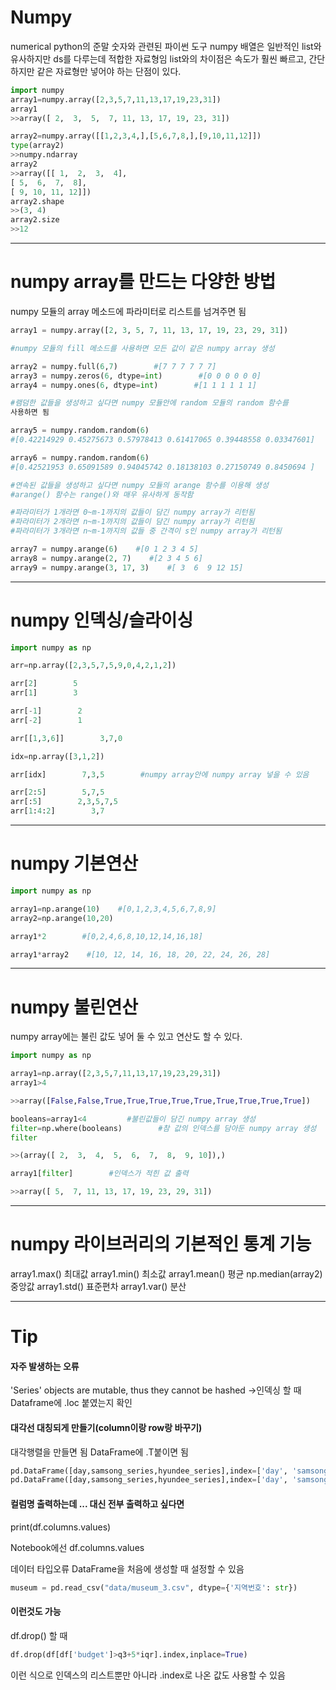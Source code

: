 # Numpy
numerical python의 준말
숫자와 관련된 파이썬 도구
numpy 배열은 일반적인 list와 유사하지만 ds를 다루는데 적합한 자료형임
list와의 차이점은 속도가 훨씬 빠르고, 간단하지만 같은 자료형만 넣어야 하는 단점이 있다.

```python
import numpy
array1=numpy.array([2,3,5,7,11,13,17,19,23,31])
array1
>>array([ 2,  3,  5,  7, 11, 13, 17, 19, 23, 31])

array2=numpy.array([[1,2,3,4,],[5,6,7,8,],[9,10,11,12]])
type(array2)
>>numpy.ndarray
array2
>>array([[ 1,  2,  3,  4],
[ 5,  6,  7,  8],
[ 9, 10, 11, 12]])
array2.shape
>>(3, 4)
array2.size
>>12
```


---
# numpy array를 만드는 다양한 방법
numpy 모듈의 array 메소드에 파라미터로 리스트를 넘겨주면 됨

```python
array1 = numpy.array([2, 3, 5, 7, 11, 13, 17, 19, 23, 29, 31])

#numpy 모듈의 fill 메소드를 사용하면 모든 값이 같은 numpy array 생성

array2 = numpy.full(6,7)        #[7 7 7 7 7 7]
array3 = numpy.zeros(6, dtype=int)        #[0 0 0 0 0 0]
array4 = numpy.ones(6, dtype=int)        #[1 1 1 1 1 1]

#램덤한 값들을 생성하고 싶다면 numpy 모듈안에 random 모듈의 random 함수를
사용하면 됨

array5 = numpy.random.random(6)
#[0.42214929 0.45275673 0.57978413 0.61417065 0.39448558 0.03347601]

array6 = numpy.random.random(6)
#[0.42521953 0.65091589 0.94045742 0.18138103 0.27150749 0.8450694 ]

#연속된 값들을 생성하고 싶다면 numpy 모듈의 arange 함수를 이용해 생성
#arange() 함수는 range()와 매우 유사하게 동작함

#파라미터가 1개라면 0~m-1까지의 값들이 담긴 numpy array가 리턴됨
#파라미터가 2개라면 n~m-1까지의 값들이 담긴 numpy array가 리턴됨
#파라미터가 3개라면 n~m-1까지의 값들 중 간격이 s인 numpy array가 리턴됨

array7 = numpy.arange(6)    #[0 1 2 3 4 5]
array8 = numpy.arange(2, 7)    #[2 3 4 5 6]
array9 = numpy.arange(3, 17, 3)    #[ 3  6  9 12 15]
```

---
# numpy 인덱싱/슬라이싱

```python
import numpy as np

arr=np.array([2,3,5,7,5,9,0,4,2,1,2])

arr[2]        5
arr[1]        3

arr[-1]        2
arr[-2]        1

arr[[1,3,6]]        3,7,0

idx=np.array([3,1,2])        

arr[idx]        7,3,5        #numpy array안에 numpy array 넣을 수 있음

arr[2:5]        5,7,5
arr[:5]        2,3,5,7,5
arr[1:4:2]        3,7
```

---
# numpy 기본연산

```python
import numpy as np

array1=np.arange(10)    #[0,1,2,3,4,5,6,7,8,9]
array2=np.arange(10,20)

array1*2        #[0,2,4,6,8,10,12,14,16,18]

array1*array2    #[10, 12, 14, 16, 18, 20, 22, 24, 26, 28]
```

---
# numpy 불린연산
numpy array에는 불린 값도 넣어 둘 수 있고 연산도 할 수 있다.

```python
import numpy as np

array1=np.array([2,3,5,7,11,13,17,19,23,29,31])
array1>4      

>>array([False,False,True,True,True,True,True,True,True,True,True])

booleans=array1<4         #불린값들이 담긴 numpy array 생성
filter=np.where(booleans)        #참 값의 인덱스를 담아둔 numpy array 생성
filter   

>>(array([ 2,  3,  4,  5,  6,  7,  8,  9, 10]),)

array1[filter]        #인덱스가 적힌 값 출력

>>array([ 5,  7, 11, 13, 17, 19, 23, 29, 31])
```

---
# numpy 라이브러리의 기본적인 통계 기능
array1.max()    최대값
array1.min()    최소값
array1.mean()    평균
np.median(array2)    중앙값
array1.std()    표준편차
array1.var()    분산

---
# Tip
#### 자주 발생하는 오류
'Series' objects are mutable, thus they cannot be hashed
->인덱싱 할 때 Dataframe에 .loc 붙였는지 확인

#### 대각선 대칭되게 만들기(column이랑 row랑 바꾸기)
대각행렬을 만들면 됨
DataFrame에 .T붙이면 됨

```python
pd.DataFrame([day,samsong_series,hyundee_series],index=['day', 'samsong', 'hyundee']).T
pd.DataFrame([day,samsong_series,hyundee_series],index=['day', 'samsong', 'hyundee']).transpose()
```

#### 컬럼명 출력하는데 ... 대신 전부 출력하고 싶다면
print(df.columns.values)

Notebook에선
df.columns.values

데이터 타입오류
DataFrame을 처음에 생성할 때 설정할 수 있음

```python
museum = pd.read_csv("data/museum_3.csv", dtype={'지역번호': str})
```

#### 이런것도 가능
df.drop() 할 때 

```python
df.drop(df[df['budget']>q3+5*iqr].index,inplace=True)
```

이런 식으로 인덱스의 리스트뿐만 아니라
.index로 나온 값도 사용할 수 있음